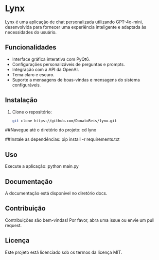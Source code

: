# Lynx

Lynx é uma aplicação de chat personalizada utilizando GPT-4o-mini, desenvolvida para fornecer uma experiência inteligente e adaptada às necessidades do usuário.

## Funcionalidades

- Interface gráfica interativa com PyQt6.
- Configurações personalizáveis de perguntas e prompts.
- Integração com a API da OpenAI.
- Tema claro e escuro.
- Suporte a mensagens de boas-vindas e mensagens do sistema configuráveis.

## Instalação

1. Clone o repositório:

   ```bash
   git clone https://github.com/DonatoReis/lynx.git

##Navegue até o diretório do projeto:
cd lynx

##Instale as dependências:
pip install -r requirements.txt

## Uso
Execute a aplicação:
python main.py

## Documentação
A documentação está disponível no diretório docs.

## Contribuição
Contribuições são bem-vindas! Por favor, abra uma issue ou envie um pull request.

## Licença
Este projeto está licenciado sob os termos da licença MIT.
